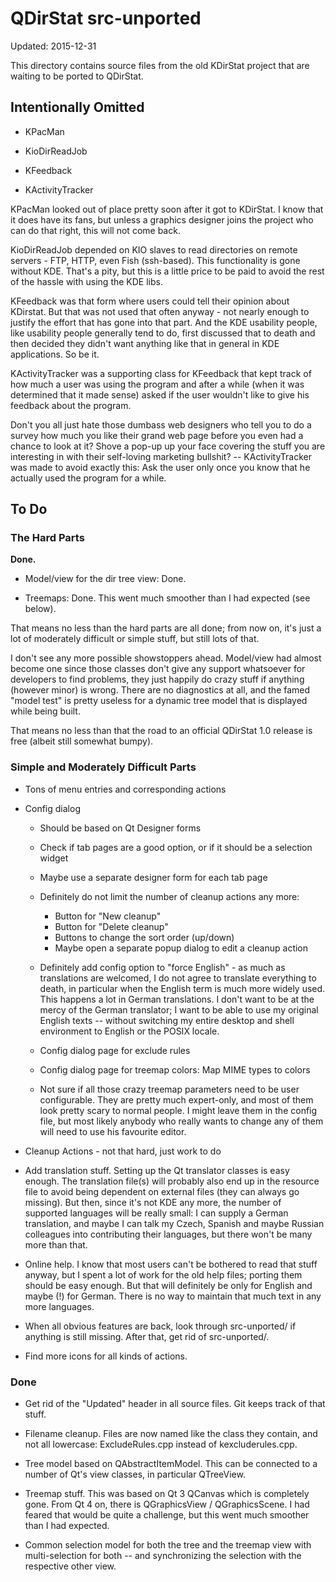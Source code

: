# QDirStat src-unported

Updated: 2015-12-31

This directory contains source files from the old KDirStat project that are
waiting to be ported to QDirStat.


## Intentionally Omitted

- KPacMan

- KioDirReadJob

- KFeedback

- KActivityTracker


KPacMan looked out of place pretty soon after it got to KDirStat. I know that
it does have its fans, but unless a graphics designer joins the project who can
do that right, this will not come back.

KioDirReadJob depended on KIO slaves to read directories on remote servers -
FTP, HTTP, even Fish (ssh-based). This functionality is gone without
KDE. That's a pity, but this is a little price to be paid to avoid the rest of
the hassle with using the KDE libs.

KFeedback was that form where users could tell their opinion about
KDirstat. But that was not used that often anyway - not nearly enough to
justify the effort that has gone into that part. And the KDE usability people,
like usability people generally tend to do, first discussed that to death and
then decided they didn't want anything like that in general in KDE
applications. So be it.

KActivityTracker was a supporting class for KFeedback that kept track of how
much a user was using the program and after a while (when it was determined
that it made sense) asked if the user wouldn't like to give his feedback about
the program.

Don't you all just hate those dumbass web designers who tell you to do a survey
how much you like their grand web page before you even had a chance to look at
it? Shove a pop-up up your face covering the stuff you are interesting in with
their self-loving marketing bullshit? -- KActivityTracker was made to avoid
exactly this: Ask the user only once you know that he actually used the program
for a while.


## To Do

### The Hard Parts

**Done.**

- Model/view for the dir tree view: Done.

- Treemaps: Done. This went much smoother than I had expected (see below).

That means no less than the hard parts are all done; from now on, it's just a
lot of moderately difficult or simple stuff, but still lots of that.

I don't see any more possible showstoppers ahead. Model/view had almost become
one since those classes don't give any support whatsoever for developers to
find problems, they just happily do crazy stuff if anything (however minor) is
wrong. There are no diagnostics at all, and the famed "model test" is pretty
useless for a dynamic tree model that is displayed while being built.

That means no less than that the road to an official QDirStat 1.0 release is
free (albeit still somewhat bumpy).


### Simple and Moderately Difficult Parts

- Tons of menu entries and corresponding actions

- Config dialog

  - Should be based on Qt Designer forms

  - Check if tab pages are a good option, or if it should be a selection widget

  - Maybe use a separate designer form for each tab page

  - Definitely do not limit the number of cleanup actions any more:
    - Button for "New cleanup"
    - Button for "Delete cleanup"
    - Buttons to change the sort order (up/down)
    - Maybe open a separate popup dialog to edit a cleanup action

  - Definitely add config option to "force English" - as much as translations
    are welcomed, I do not agree to translate everything to death, in
    particular when the English term is much more widely used. This happens a
    lot in German translations. I don't want to be at the mercy of the German
    translator; I want to be able to use my original English texts -- without
    switching my entire desktop and shell environment to English or the POSIX
    locale.

  - Config dialog page for exclude rules

  - Config dialog page for treemap colors: Map MIME types to colors

  - Not sure if all those crazy treemap parameters need to be user
    configurable. They are pretty much expert-only, and most of them look
    pretty scary to normal people. I might leave them in the config file, but
    most likely anybody who really wants to change any of them will need to use
    his favourite editor.

- Cleanup Actions - not that hard, just work to do

- Add translation stuff. Setting up the Qt translator classes is easy
  enough. The translation file(s) will probably also end up in the resource
  file to avoid being dependent on external files (they can always go
  missing). But then, since it's not KDE any more, the number of supported
  languages will be really small: I can supply a German translation, and maybe
  I can talk my Czech, Spanish and maybe Russian colleagues into contributing
  their languages, but there won't be many more than that.

- Online help. I know that most users can't be bothered to read that stuff
  anyway, but I spent a lot of work for the old help files; porting them should
  be easy enough. But that will definitely be only for English and maybe (!)
  for German. There is no way to maintain that much text in any more languages.

- When all obvious features are back, look through src-unported/ if anything is
  still missing. After that, get rid of src-unported/.

- Find more icons for all kinds of actions.


### Done

- Get rid of the "Updated" header in all source files. Git keeps track of that
  stuff.

- Filename cleanup. Files are now named like the class they contain, and not
  all lowercase: ExcludeRules.cpp instead of kexcluderules.cpp.

- Tree model based on QAbstractItemModel. This can be connected to a number of
  Qt's view classes, in particular QTreeView.

- Treemap stuff. This was based on Qt 3 QCanvas which is completely gone. From
  Qt 4 on, there is QGraphicsView / QGraphicsScene. I had feared that would be
  quite a challenge, but this went much smoother than I had expected.

- Common selection model for both the tree and the treemap view with
  multi-selection for both -- and synchronizing the selection with the
  respective other view.
